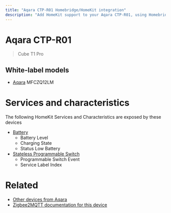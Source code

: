 ```yaml
---
title: "Aqara CTP-R01 Homebridge/HomeKit integration"
description: "Add HomeKit support to your Aqara CTP-R01, using Homebridge, Zigbee2MQTT and homebridge-z2m."
---
```

<!---
This file has been GENERATED using src/docgen/docgen.ts
DO NOT EDIT THIS FILE MANUALLY!
-->
# Aqara CTP-R01
> Cube T1 Pro


## White-label models
* [Aqara](../index.md#aqara) MFCZQ12LM

# Services and characteristics
The following HomeKit Services and Characteristics are exposed by
these devices

* [Battery](../../battery.md)
  * Battery Level
  * Charging State
  * Status Low Battery
* [Stateless Programmable Switch](../../action.md)
  * Programmable Switch Event
  * Service Label Index


# Related
* [Other devices from Aqara](../index.md#aqara)
* [Zigbee2MQTT documentation for this device](https://www.zigbee2mqtt.io/devices/CTP-R01.html)